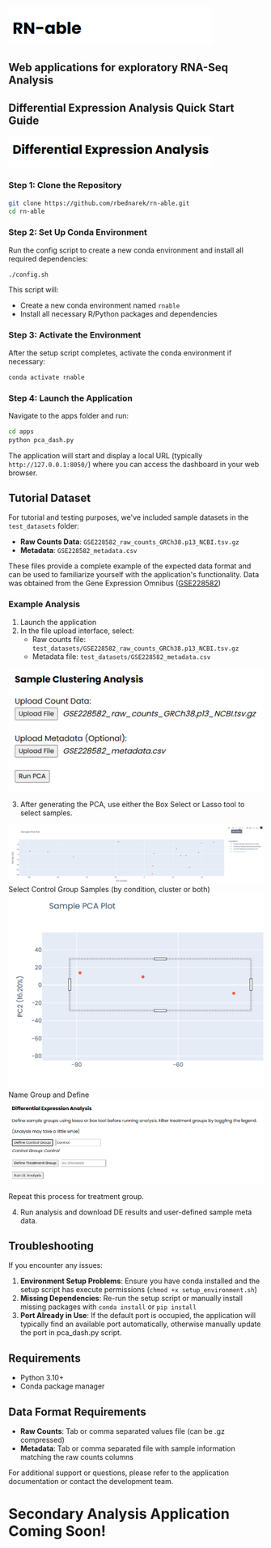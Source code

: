 ![RN-able Application Suite](docs/images/rnable.png)
## Web applications for exploratory RNA-Seq Analysis

## Differential Expression Analysis Quick Start Guide
![DE application](docs/images/rnable_de_analysis.png)

### Step 1: Clone the Repository

```bash
git clone https://github.com/rbednarek/rn-able.git
cd rn-able
```

### Step 2: Set Up Conda Environment

Run the config script to create a new conda environment and install all required dependencies:

```bash
./config.sh
```

This script will:
- Create a new conda environment named `rnable`
- Install all necessary R/Python packages and dependencies

### Step 3: Activate the Environment

After the setup script completes, activate the conda environment if necessary:

```bash
conda activate rnable
```

### Step 4: Launch the Application

Navigate to the apps folder and run:

```bash
cd apps
python pca_dash.py
```

The application will start and display a local URL (typically `http://127.0.0.1:8050/`) where you can access the dashboard in your web browser.

## Tutorial Dataset

For tutorial and testing purposes, we've included sample datasets in the `test_datasets` folder:

- **Raw Counts Data**: `GSE228582_raw_counts_GRCh38.p13_NCBI.tsv.gz`
- **Metadata**: `GSE228582_metadata.csv`

These files provide a complete example of the expected data format and can be used to familiarize yourself with the application's functionality. Data was obtained from the Gene Expression Omnibus ([GSE228582](https://www.ncbi.nlm.nih.gov/geo/query/acc.cgi?acc=GSE228582))

### Example Analysis

1. Launch the application
2. In the file upload interface, select:
   - Raw counts file: `test_datasets/GSE228582_raw_counts_GRCh38.p13_NCBI.tsv.gz`
   - Metadata file: `test_datasets/GSE228582_metadata.csv`

![App Prep](docs/images/rnable_fileselect.png)

3. After generating the PCA, use either the Box Select or Lasso tool to select samples. 

![PCA select](docs/images/rnable_pca_boxselect.png)
Select Control Group Samples (by condition, cluster or both)
![DE Analysis](docs/images/rnable_highlight_group1.png)
Name Group and Define
![Group select](docs/images/rnable_groupselect.png)

Repeat this process for treatment group. 

4. Run analysis and download DE results and user-defined sample meta data.


## Troubleshooting

If you encounter any issues:

1. **Environment Setup Problems**: Ensure you have conda installed and the setup script has execute permissions (`chmod +x setup_environment.sh`)
2. **Missing Dependencies**: Re-run the setup script or manually install missing packages with `conda install` or `pip install`
3. **Port Already in Use**: If the default port is occupied, the application will typically find an available port automatically, otherwise manually update the port in pca_dash.py script.

## Requirements

- Python 3.10+
- Conda package manager

## Data Format Requirements

- **Raw Counts**: Tab or comma separated values file (can be .gz compressed)
- **Metadata**: Tab or comma separated file with sample information matching the raw counts columns

For additional support or questions, please refer to the application documentation or contact the development team.


# Secondary Analysis Application Coming Soon!